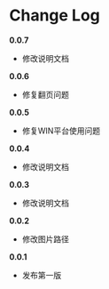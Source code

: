 # Change Log

**0.0.7**

- 修改说明文档

**0.0.6**

- 修复翻页问题

**0.0.5**

- 修复WIN平台使用问题

**0.0.4**

- 修改说明文档

**0.0.3**

- 修改说明文档

**0.0.2**

- 修改图片路径

**0.0.1**

- 发布第一版
